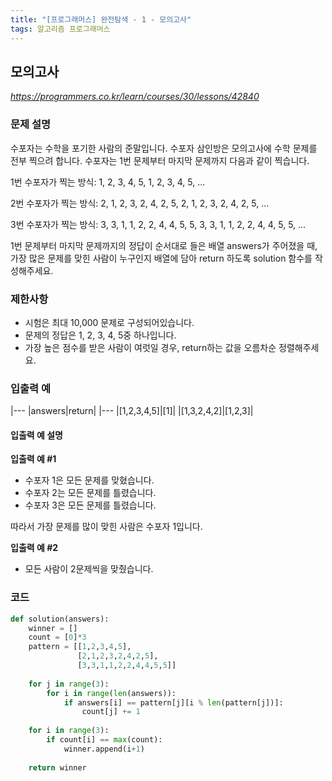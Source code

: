 ```yaml
---
title: "[프로그래머스] 완전탐색 - 1 - 모의고사"
tags: 알고리즘 프로그래머스
---
```


## 모의고사

*<https://programmers.co.kr/learn/courses/30/lessons/42840>*

### 문제 설명

수포자는 수학을 포기한 사람의 준말입니다. 수포자 삼인방은 모의고사에 수학 문제를 전부 찍으려 합니다. 수포자는 1번 문제부터 마지막 문제까지 다음과 같이 찍습니다.

1번 수포자가 찍는 방식: 1, 2, 3, 4, 5, 1, 2, 3, 4, 5, ...

2번 수포자가 찍는 방식: 2, 1, 2, 3, 2, 4, 2, 5, 2, 1, 2, 3, 2, 4, 2, 5, ...

3번 수포자가 찍는 방식: 3, 3, 1, 1, 2, 2, 4, 4, 5, 5, 3, 3, 1, 1, 2, 2, 4, 4, 5, 5, ...

1번 문제부터 마지막 문제까지의 정답이 순서대로 들은 배열 answers가 주어졌을 때, 가장 많은 문제를 맞힌 사람이 누구인지 배열에 담아 return 하도록 solution 함수를 작성해주세요.

### 제한사항

* 시험은 최대 10,000 문제로 구성되어있습니다.
* 문제의 정답은 1, 2, 3, 4, 5중 하나입니다.
* 가장 높은 점수를 받은 사람이 여럿일 경우, return하는 값을 오름차순 정렬해주세요.

### 입출력 예

|---
|answers|return|
|---
|[1,2,3,4,5]|[1]|
|[1,3,2,4,2]|[1,2,3]|

#### 입출력 예 설명

**입출력 예 #1**

* 수포자 1은 모든 문제를 맞혔습니다.
* 수포자 2는 모든 문제를 틀렸습니다.
* 수포자 3은 모든 문제를 틀렸습니다.

따라서 가장 문제를 많이 맞힌 사람은 수포자 1입니다.

**입출력 예 #2**

* 모든 사람이 2문제씩을 맞췄습니다.

### 코드

``` python
def solution(answers):
    winner = []
    count = [0]*3 
    pattern = [[1,2,3,4,5],
               [2,1,2,3,2,4,2,5],
               [3,3,1,1,2,2,4,4,5,5]]
    
    for j in range(3):
        for i in range(len(answers)):
            if answers[i] == pattern[j][i % len(pattern[j])]:
                count[j] += 1
    
    for i in range(3):
        if count[i] == max(count):
            winner.append(i+1)
            
    return winner
```